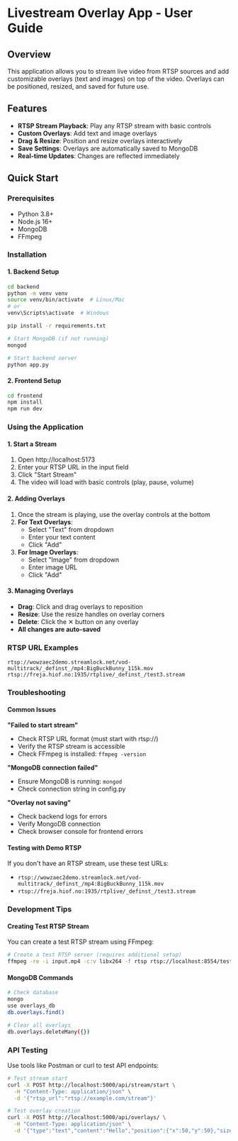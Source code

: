 # Livestream Overlay App - User Guide

## Overview
This application allows you to stream live video from RTSP sources and add customizable overlays (text and images) on top of the video. Overlays can be positioned, resized, and saved for future use.

## Features
- **RTSP Stream Playback**: Play any RTSP stream with basic controls
- **Custom Overlays**: Add text and image overlays
- **Drag & Resize**: Position and resize overlays interactively
- **Save Settings**: Overlays are automatically saved to MongoDB
- **Real-time Updates**: Changes are reflected immediately

## Quick Start

### Prerequisites
- Python 3.8+
- Node.js 16+
- MongoDB
- FFmpeg

### Installation

#### 1. Backend Setup
```bash
cd backend
python -m venv venv
source venv/bin/activate  # Linux/Mac
# or
venv\Scripts\activate  # Windows

pip install -r requirements.txt

# Start MongoDB (if not running)
mongod

# Start backend server
python app.py
```

#### 2. Frontend Setup
```bash
cd frontend
npm install
npm run dev
```

### Using the Application

#### 1. Start a Stream
1. Open http://localhost:5173
2. Enter your RTSP URL in the input field
3. Click "Start Stream"
4. The video will load with basic controls (play, pause, volume)

#### 2. Adding Overlays
1. Once the stream is playing, use the overlay controls at the bottom
2. **For Text Overlays**:
   - Select "Text" from dropdown
   - Enter your text content
   - Click "Add"
3. **For Image Overlays**:
   - Select "Image" from dropdown
   - Enter image URL
   - Click "Add"

#### 3. Managing Overlays
- **Drag**: Click and drag overlays to reposition
- **Resize**: Use the resize handles on overlay corners
- **Delete**: Click the ✕ button on any overlay
- **All changes are auto-saved**

### RTSP URL Examples
```
rtsp://wowzaec2demo.streamlock.net/vod-multitrack/_definst_/mp4:BigBuckBunny_115k.mov
rtsp://freja.hiof.no:1935/rtplive/_definst_/test3.stream
```

### Troubleshooting

#### Common Issues

**"Failed to start stream"**
- Check RTSP URL format (must start with rtsp://)
- Verify the RTSP stream is accessible
- Check FFmpeg is installed: `ffmpeg -version`

**"MongoDB connection failed"**
- Ensure MongoDB is running: `mongod`
- Check connection string in config.py

**"Overlay not saving"**
- Check backend logs for errors
- Verify MongoDB connection
- Check browser console for frontend errors

#### Testing with Demo RTSP
If you don't have an RTSP stream, use these test URLs:
- `rtsp://wowzaec2demo.streamlock.net/vod-multitrack/_definst_/mp4:BigBuckBunny_115k.mov`
- `rtsp://freja.hiof.no:1935/rtplive/_definst_/test3.stream`

### Development Tips

#### Creating Test RTSP Stream
You can create a test RTSP stream using FFmpeg:
```bash
# Create a test RTSP server (requires additional setup)
ffmpeg -re -i input.mp4 -c:v libx264 -f rtsp rtsp://localhost:8554/test
```

#### MongoDB Commands
```bash
# Check database
mongo
use overlays_db
db.overlays.find()

# Clear all overlays
db.overlays.deleteMany({})
```

### API Testing
Use tools like Postman or curl to test API endpoints:
```bash
# Test stream start
curl -X POST http://localhost:5000/api/stream/start \
  -H "Content-Type: application/json" \
  -d '{"rtsp_url":"rtsp://example.com/stream"}'

# Test overlay creation
curl -X POST http://localhost:5000/api/overlays/ \
  -H "Content-Type: application/json" \
  -d '{"type":"text","content":"Hello","position":{"x":50,"y":50},"size":{"w":100,"h":50}}'

